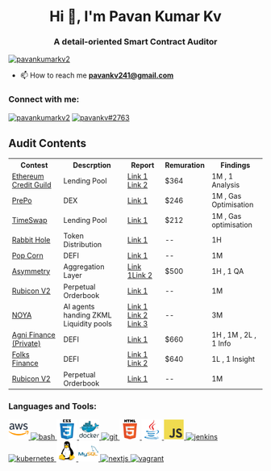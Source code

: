 <h1 align="center">Hi 👋, I'm Pavan Kumar Kv</h1>
<h3 align="center">A detail-oriented Smart Contract Auditor</h3>

<p align="left"> <a href="https://twitter.com/pavankumarkv2" target="blank"><img src="https://img.shields.io/twitter/follow/pavankumarkv2?logo=twitter&style=for-the-badge" alt="pavankumarkv2" /></a> </p>

- 📫 How to reach me **pavankv241@gmail.com**

<h3 align="left">Connect with me:</h3>
<p align="left">
<a href="https://twitter.com/pavankumarkv2" target="blank"><img align="center" src="https://raw.githubusercontent.com/rahuldkjain/github-profile-readme-generator/master/src/images/icons/Social/twitter.svg" alt="pavankumarkv2" height="30" width="40" /></a>
<a href="https://discord.gg/pavankv#2763" target="blank"><img align="center" src="https://raw.githubusercontent.com/rahuldkjain/github-profile-readme-generator/master/src/images/icons/Social/discord.svg" alt="pavankv#2763" height="30" width="40" /></a>
</p>

<h2>Audit Contents</h2>
<table>
  <tr>
    <th>Contest</th>
    <th>Descrption</th>
    <th>Report</th>
    <th>Remuration</th>
    <th>Findings</th>
  </tr>
  <tr>
    <td><a href="https://code4rena.com/audits/2023-12-ethereum-credit-guild">Ethereum Credit Guild</a></td>
    <td>Lending Pool</td>
    <td><a href="https://github.com/code-423n4/2023-12-ethereumcreditguild-findings/issues/488">Link 1</a> <a href="https://github.com/code-423n4/2023-12-ethereumcreditguild-findings/blob/dd2ecb8b79c5bb4a4e57f2399b6e300e57737ea1/data/pavankv-Analysis.md">Link 2</a></td>
    <td>$364</td>
    <td>1M , 1 Analysis</td>
  </tr>
  <tr>
    <td><a href="https://code4rena.com/audits/2022-12-prepo-contest">PrePo</a></td>
    <td>DEX</td>
    <td><a href="https://github.com/code-423n4/2022-12-prepo-findings/issues/13">Link 1</a></td>
    <td>$246</td>
    <td>1M , Gas Optimisation</td>
  </tr>
  <tr>
    <td><a href="https://code4rena.com/audits/2023-01-timeswap-contest">TimeSwap</a></td>
    <td>Lending Pool</td>
    <td><a href="https://github.com/code-423n4/2023-01-timeswap-findings/issues/148">Link 1</a></td>
    <td>$212</td>
    <td>1M , Gas optimisation</td>
  </tr>
  <tr>
    <td><a href="https://code4rena.com/audits/2023-01-timeswap-contest">Rabbit Hole</a></td>
    <td>Token Distribution</td>
    <td><a href="https://github.com/code-423n4/2023-01-rabbithole-findings/issues/294">Link 1</a></td>
    <td>--</td>
    <td>1H</td>
  </tr>
  <tr>
    <td><a href="https://code4rena.com/audits/2023-01-popcorn-contest">Pop Corn</a></td>
    <td>DEFI</td>
    <td><a href="https://github.com/code-423n4/2023-01-popcorn-findings/issues/168">Link 1</a></td>
    <td>--</td>
    <td>1M</td>
  </tr>
  <tr>
    <td><a href="https://code4rena.com/audits/2023-09-asymmetry-finance-afeth-invitational">Asymmetry</a></td>
    <td>Aggregation Layer</td>
    <td><a href="https://github.com/code-423n4/2023-03-asymmetry-findings/issues/678">Link 1</a><a href="https://github.com/code-423n4/2023-03-asymmetry-findings/issues/183">Link 2</a></td>
    <td>$500</td>
    <td>1H , 1 QA</td>
  </tr>
  <tr>
    <td><a href="https://code4rena.com/audits/2023-01-timeswap-contest">Rubicon V2</a></td>
    <td>Perpetual Orderbook</td>
    <td><a href="https://github.com/code-423n4/2023-04-rubicon-findings/issues/55">Link 1</a></td>
    <td>--</td>
    <td>1M</td>
  </tr>
    <tr>
    <td><a href="https://code4rena.com/audits/2024-04-noyat">NOYA</a></td>
    <td>AI agents handing ZKML Liquidity pools</td>
    <td><a href="https://github.com/code-423n4/2024-04-noya-findings/issues/101">Link 1</a> 
    <a href="https://github.com/code-423n4/2024-04-noya-findings/issues/188">Link 2</a>
    <a href="https://github.com/code-423n4/2024-04-noya-findings/issues/154">Link 3</a>
    </td>
    <td>--</td>
    <td>3M</td>
  </tr>
    <tr>
    <td><a href="#">Agni Finance (Private)</a></td>
    <td>DEFI</td>
    <td><a href="#">Link 1</a></td>
    <td>$660</td>
    <td>1H , 1M , 2L , 1 Info</td>
  </tr>
    <tr>
    <td><a href="">Folks Finance</a></td>
    <td>DEFI</td>
    <td><a href="https://reports.immunefi.com/folks-finance/boost-_-folks-finance-33746-smart-contract-insight-rounding-down-to-zero-leads-to-liquidate-function">Link 1</a>
    <a href="https://reports.immunefi.com/folks-finance/boost-_-folks-finance-34124-smart-contract-low-smart-contract-cannot-be-accessed-during-the-normal-l">Link 2</a>
    </td>
    <td>$640</td>
    <td>1L , 1 Insight</td>
  </tr>
    <tr>
    <td><a href="https://code4rena.com/audits/2023-01-timeswap-contest">Rubicon V2</a></td>
    <td>Perpetual Orderbook</td>
    <td><a href="https://github.com/code-423n4/2023-04-rubicon-findings/issues/55">Link 1</a></td>
    <td>--</td>
    <td>1M</td>
  </tr>
</table>



<h3 align="left">Languages and Tools:</h3>
<p align="left"> <a href="https://aws.amazon.com" target="_blank" rel="noreferrer"> <img src="https://raw.githubusercontent.com/devicons/devicon/master/icons/amazonwebservices/amazonwebservices-original-wordmark.svg" alt="aws" width="40" height="40"/> </a> <a href="https://www.gnu.org/software/bash/" target="_blank" rel="noreferrer"> <img src="https://www.vectorlogo.zone/logos/gnu_bash/gnu_bash-icon.svg" alt="bash" width="40" height="40"/> </a> <a href="https://www.w3schools.com/css/" target="_blank" rel="noreferrer"> <img src="https://raw.githubusercontent.com/devicons/devicon/master/icons/css3/css3-original-wordmark.svg" alt="css3" width="40" height="40"/> </a> <a href="https://www.docker.com/" target="_blank" rel="noreferrer"> <img src="https://raw.githubusercontent.com/devicons/devicon/master/icons/docker/docker-original-wordmark.svg" alt="docker" width="40" height="40"/> </a> <a href="https://git-scm.com/" target="_blank" rel="noreferrer"> <img src="https://www.vectorlogo.zone/logos/git-scm/git-scm-icon.svg" alt="git" width="40" height="40"/> </a> <a href="https://www.w3.org/html/" target="_blank" rel="noreferrer"> <img src="https://raw.githubusercontent.com/devicons/devicon/master/icons/html5/html5-original-wordmark.svg" alt="html5" width="40" height="40"/> </a> <a href="https://www.java.com" target="_blank" rel="noreferrer"> <img src="https://raw.githubusercontent.com/devicons/devicon/master/icons/java/java-original.svg" alt="java" width="40" height="40"/> </a> <a href="https://developer.mozilla.org/en-US/docs/Web/JavaScript" target="_blank" rel="noreferrer"> <img src="https://raw.githubusercontent.com/devicons/devicon/master/icons/javascript/javascript-original.svg" alt="javascript" width="40" height="40"/> </a> <a href="https://www.jenkins.io" target="_blank" rel="noreferrer"> <img src="https://www.vectorlogo.zone/logos/jenkins/jenkins-icon.svg" alt="jenkins" width="40" height="40"/> </a> <a href="https://kubernetes.io" target="_blank" rel="noreferrer"> <img src="https://www.vectorlogo.zone/logos/kubernetes/kubernetes-icon.svg" alt="kubernetes" width="40" height="40"/> </a> <a href="https://www.linux.org/" target="_blank" rel="noreferrer"> <img src="https://raw.githubusercontent.com/devicons/devicon/master/icons/linux/linux-original.svg" alt="linux" width="40" height="40"/> </a> <a href="https://www.mysql.com/" target="_blank" rel="noreferrer"> <img src="https://raw.githubusercontent.com/devicons/devicon/master/icons/mysql/mysql-original-wordmark.svg" alt="mysql" width="40" height="40"/> </a> <a href="https://nextjs.org/" target="_blank" rel="noreferrer"> <img src="https://cdn.worldvectorlogo.com/logos/nextjs-2.svg" alt="nextjs" width="40" height="40"/> </a> <a href="https://www.vagrantup.com/" target="_blank" rel="noreferrer"> <img src="https://www.vectorlogo.zone/logos/vagrantup/vagrantup-icon.svg" alt="vagrant" width="40" height="40"/> </a> </p>
